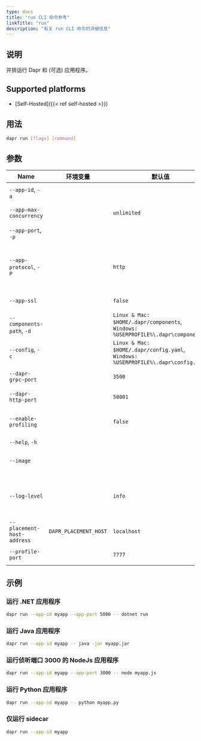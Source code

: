 ```yaml
---
type: docs
title: "run CLI 命令参考"
linkTitle: "run"
description: "有关 run CLI 命令的详细信息"
---
```


## 说明

并排运行 Dapr 和 (可选) 应用程序。

## Supported platforms

- [Self-Hosted]({{< ref self-hosted >}})

## 用法

```bash
dapr run [flags] [command]
```

## 参数

| Name                       | 环境变量                  | 默认值                                                                                      | 说明                                                                       |
| -------------------------- | --------------------- | ---------------------------------------------------------------------------------------- | ------------------------------------------------------------------------ |
| `--app-id`, `-a`           |                       |                                                                                          | 用于服务发现的应用程序 Id                                                           |
| `--app-max-concurrency`    |                       | `unlimited`                                                                              | 应用程序的并发级别，默认为无限制                                                         |
| `--app-port`, `-p`         |                       |                                                                                          | 应用程序正在侦听的端口                                                              |
| `--app-protocol`, `-P`     |                       | `http`                                                                                   | 协议（gRPC 或 HTTP） Dapr 用于与应用程序通信。 有效值为: `http` 或 `grpc`                    |
| `--app-ssl`                |                       | `false`                                                                                  | 当 Dapr 调用应用程序时启用 https                                                   |
| `--components-path`, `-d`  |                       | `Linux & Mac: $HOME/.dapr/components`, `Windows: %USERPROFILE%\.dapr\components`   | Components 目录的路径                                                         |
| `--config`, `-c`           |                       | `Linux & Mac: $HOME/.dapr/config.yaml`, `Windows: %USERPROFILE%\.dapr\config.yaml` | Dapr 配置文件                                                                |
| `--dapr-grpc-port`         |                       | `3500`                                                                                   | Dapr 要监听的 gRPC 端口                                                        |
| `--dapr-http-port`         |                       | `50001`                                                                                  | Dapr 要监听的 HTTP 端口                                                        |
| `--enable-profiling`       |                       | `false`                                                                                  | 通过 HTTP 端点启用 `pproft` 性能检测                                               |
| `--help`, `-h`             |                       |                                                                                          | 显示此帮助消息                                                                  |
| `--image`                  |                       |                                                                                          | 要在中生成代码的 image。 Input is: `repository/image`                             |
| `--log-level`              |                       | `info`                                                                                   | 日志详细程度。 有效值因为其中之一: `debug`, `info`, `warn`, `error`, `fatal`, or `panic` |
| `--placement-host-address` | `DAPR_PLACEMENT_HOST` | `localhost`                                                                              | Placement 服务所在的主机                                                        |
| `--profile-port`           |                       | `7777`                                                                                   | 要侦听的性能检测服务的端口                                                            |

## 示例

### 运行 .NET 应用程序

```bash
dapr run --app-id myapp --app-port 5000 -- dotnet run
```

### 运行 Java 应用程序

```bash
dapr run --app-id myapp -- java -jar myapp.jar
```

### 运行侦听端口 3000 的 NodeJs 应用程序

```bash
dapr run --app-id myapp --app-port 3000 -- node myapp.js
```

### 运行 Python 应用程序

```bash
dapr run --app-id myapp -- python myapp.py
```

### 仅运行 sidecar

```bash
dapr run --app-id myapp
```
